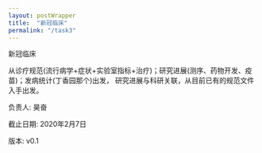 ```yaml
---
layout: postWrapper
title:  "新冠临床"
permalink: "/task3"
---
```


新冠临床

从诊疗规范(流行病学+症状+实验室指标+治疗)；研究进展(测序、药物开发、疫苗)；发病统计(丁香园那个)出发，
研究进展与科研关联，从目前已有的规范文件入手出发。

负责人: 昊奋

截止日期: 2020年2月7日

版本: v0.1